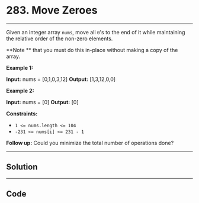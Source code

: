 # 283. Move Zeroes

---

Given an integer array `nums`, move all `0`'s to the end of it while maintaining the relative order of the non-zero elements.

**Note ** that you must do this in-place without making a copy of the array.

 

**Example 1:**


**Input:** nums = [0,1,0,3,12]
**Output:** [1,3,12,0,0]


**Example 2:**


**Input:** nums = [0]
**Output:** [0]


 

**Constraints:**

  * `1 <= nums.length <= 104`
  * `-231 <= nums[i] <= 231 - 1`



 

**Follow up:** Could you minimize the total number of operations done?

---

## Solution



---

## Code
```python


```
